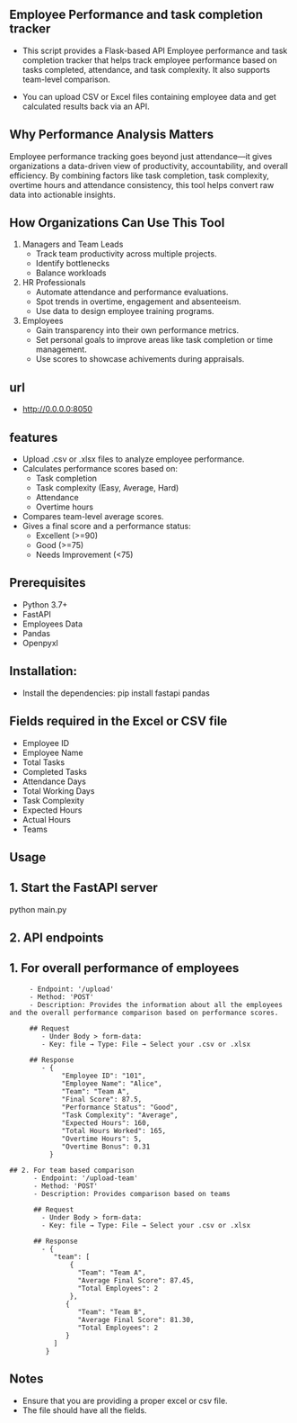 ## Employee Performance and task completion tracker

- This script provides a Flask-based API Employee performance and task completion tracker that helps track employee performance 
  based on tasks completed, attendance, and task complexity. It also supports team-level comparison.

- You can upload CSV or Excel files containing employee data and get calculated results back via an API.

## Why Performance Analysis Matters
Employee performance tracking goes beyond just attendance—it gives organizations a data-driven view of productivity, accountability, and overall efficiency. 
By combining factors like task completion, task complexity, overtime hours and attendance consistency, this tool helps convert raw data into actionable insights.

## How Organizations Can Use This Tool
1) Managers and Team Leads
   - Track team productivity across multiple projects.
   - Identify bottlenecks
   - Balance workloads
2) HR Professionals
   - Automate attendance and performance evaluations.
   - Spot trends in overtime, engagement and absenteeism.
   - Use data to design employee training programs.
3) Employees
   - Gain transparency into their own performance metrics.
   - Set personal goals to improve areas like task completion or time management.
   - Use scores to showcase achivements during appraisals. 

## url

- http://0.0.0.0:8050

## features

- Upload .csv or .xlsx files to analyze employee performance.
- Calculates performance scores based on:
    - Task completion
    - Task complexity (Easy, Average, Hard)
    - Attendance
    - Overtime hours
- Compares team-level average scores.
- Gives a final score and a performance status:
    - Excellent (>=90)
    - Good (>=75)
    - Needs Improvement (<75)

## Prerequisites

- Python 3.7+
- FastAPI
- Employees Data
- Pandas
- Openpyxl

## Installation:
- Install the dependencies:
   pip install fastapi pandas

## Fields required in the Excel or CSV file
   - Employee ID
   - Employee Name
   - Total Tasks
   - Completed Tasks
   - Attendance Days
   - Total Working Days
   - Task Complexity
   - Expected Hours
   - Actual Hours
   - Teams

## Usage

## 1. Start the FastAPI server
python main.py

## 2. API endpoints
  ## 1. For overall performance of employees 
         - Endpoint: '/upload'
         - Method: 'POST'
         - Description: Provides the information about all the employees and the overall performance comparison based on performance scores.
         
         ## Request
            - Under Body > form-data:
            - Key: file → Type: File → Select your .csv or .xlsx

         ## Response
            - {
                 "Employee ID": "101",
                 "Employee Name": "Alice",
                 "Team": "Team A",
                 "Final Score": 87.5,
                 "Performance Status": "Good",
                 "Task Complexity": "Average",
                 "Expected Hours": 160,
                 "Total Hours Worked": 165,
                 "Overtime Hours": 5,
                 "Overtime Bonus": 0.31
              }
 
    ## 2. For team based comparison
          - Endpoint: '/upload-team'
          - Method: 'POST'
          - Description: Provides comparison based on teams
     
          ## Request
            - Under Body > form-data:
            - Key: file → Type: File → Select your .csv or .xlsx

          ## Response
            - {
               "team": [
                   {
                     "Team": "Team A",
                     "Average Final Score": 87.45,
                     "Total Employees": 2
                   },
                  {
                     "Team": "Team B",
                     "Average Final Score": 81.30,
                     "Total Employees": 2
                  }
               ]
             }

## Notes
- Ensure that you are providing a proper excel or csv file.
- The file should have all the fields.


